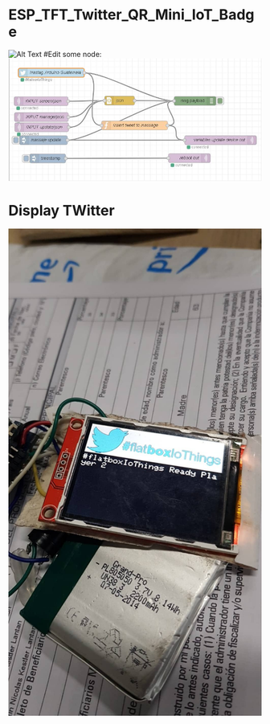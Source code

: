 # ESP_TFT_Twitter_QR_Mini_IoT_Badge
![Alt Text](https://github.com/EdwinKestler/ESP_TFT_Twitter_QR_Mini_IoT_Badge/blob/master/images/ezgif-5-f23f8ce0b0af.gif)
#Edit some node:
![alt text](https://github.com/EdwinKestler/ESP_TFT_Twitter_QR_Mini_IoT_Badge/blob/master/images/Node-red%20Flow.JPG)
# Display TWitter
![alt text](https://github.com/EdwinKestler/ESP_TFT_Twitter_QR_Mini_IoT_Badge/blob/master/images/46121621_1914550535332258_1065116451632840704_n.jpg)

